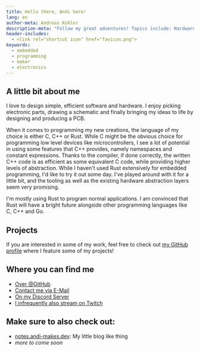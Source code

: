 ```yaml
---
title: Hello there, Andi here!
lang: en
author-meta: Andreas Kohler
description-meta: "Follow my great adventures! Topics include: Hardware, Embedded Programming and Rust!"
header-includes:
  - <link rel="shortcut icon" href="favicon.png">
keywords:
  - embedded
  - programming
  - maker
  - electronics
---
```


## A little bit about me
I love to design simple, efficient software and hardware.
I enjoy picking electronic parts, drawing a schematic and finally
bringing my ideas to life by designing and producing a PCB.

When it comes to programming my new creations, the language of my choice
is either C, C++ or Rust. While C might be the obvious choice for programming
low level devices like microcontrollers, I see a lot of potential in using some
features that C++ provides, namely namespaces and constant expressions.
Thanks to the compiler, if done correctly, the written C++ code is as efficient
as some equivalent C code, while providing higher levels of abstraction.
While I haven't used Rust extensively for embedded programming, I'd like to
try it out some day. I've played around with it for a little bit, and the tooling
as well as the existing hardware abstraction layers seem very promising.

I'm mostly using Rust to program normal applications. I am convinced that Rust 
will have a bright future alongside other programming languages like C, C++ and Go.

## Projects
If you are interested in some of my work, feel free to check out [my GitHub profile](https://github.com/andi-makes)
where I feature some of my projects!

## Where you can find me
 - [Over @GitHub](https://github.com/andi-makes)
 - [Contact me via E-Mail](mailto:contact@andi-makes.dev)
 - [On my Discord Server](https://discord.com/invite/yENgYZdmKY)
 - [I infrequently also stream on Twitch](https://www.twitch.tv/andi_makes)

## Make sure to also check out:
 - [notes.andi-makes.dev](https://notes.andi-makes.dev): My little blog like thing
 - *more to come soon*

